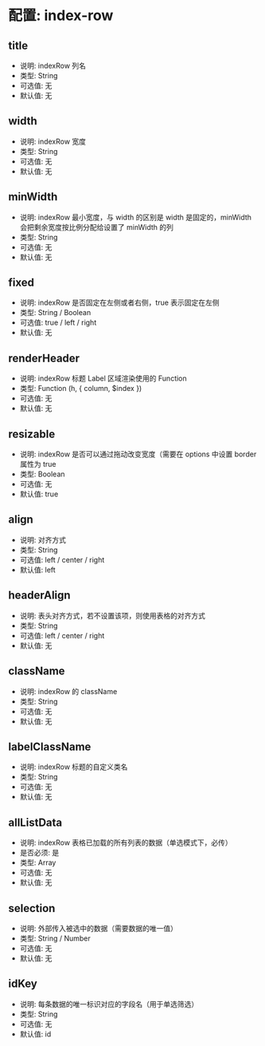 <!--
 * @Author: CasualMing
 * @Date: 2021-11-26 08:37:49
 * @LastEditTime: 2021-12-10 16:37:56
 * @Description:  单选模式下的配置
 * @FilePath: \sinosun-operation-ui\components\Tabulation\doc\index-row.md
-->
# 配置: index-row

## title

* 说明: indexRow 列名
* 类型: String
* 可选值: 无
* 默认值: 无

## width

* 说明: indexRow 宽度
* 类型: String
* 可选值: 无
* 默认值: 无

## minWidth

* 说明: indexRow 最小宽度，与 width 的区别是 width 是固定的，minWidth 会把剩余宽度按比例分配给设置了 minWidth 的列
* 类型: String
* 可选值: 无
* 默认值: 无

## fixed

* 说明: indexRow 是否固定在左侧或者右侧，true 表示固定在左侧
* 类型: String / Boolean
* 可选值: true / left / right
* 默认值: 无

## renderHeader

* 说明: indexRow 标题 Label 区域渲染使用的 Function
* 类型: Function (h, { column, $index })
* 可选值: 无
* 默认值: 无

## resizable

* 说明: indexRow 是否可以通过拖动改变宽度（需要在 options 中设置 border 属性为 true
* 类型: Boolean
* 可选值: 无
* 默认值: true

## align

* 说明: 对齐方式
* 类型: String
* 可选值: left / center / right
* 默认值: left

## headerAlign

* 说明: 表头对齐方式，若不设置该项，则使用表格的对齐方式
* 类型: String
* 可选值: left / center / right
* 默认值: 无

## className

* 说明: indexRow 的 className
* 类型: String
* 可选值: 无
* 默认值: 无

## labelClassName

* 说明: indexRow 标题的自定义类名
* 类型: String
* 可选值: 无
* 默认值: 无

## allListData

* 说明: indexRow 表格已加载的所有列表的数据（单选模式下，必传）
* 是否必须: 是
* 类型: Array
* 可选值: 无
* 默认值: 无

## selection

* 说明: 外部传入被选中的数据（需要数据的唯一值）
* 类型: String / Number
* 可选值: 无
* 默认值: 无

## idKey

* 说明: 每条数据的唯一标识对应的字段名（用于单选筛选）
* 类型: String
* 可选值: 无
* 默认值: id